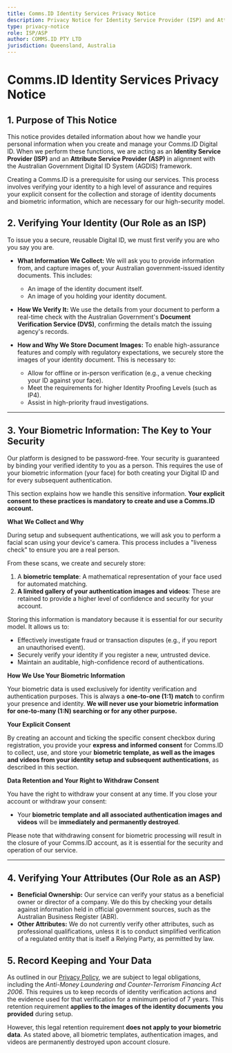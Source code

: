```yaml
---
title: Comms.ID Identity Services Privacy Notice
description: Privacy Notice for Identity Service Provider (ISP) and Attribute Service Provider (ASP) functions
type: privacy-notice
role: ISP/ASP
author: COMMS.ID PTY LTD
jurisdiction: Queensland, Australia
---
```


# **Comms.ID Identity Services Privacy Notice**

## **1. Purpose of This Notice**

This notice provides detailed information about how we handle your personal information when you create and manage your Comms.ID Digital ID. When we perform these functions, we are acting as an **Identity Service Provider (ISP)** and an **Attribute Service Provider (ASP)** in alignment with the Australian Government Digital ID System (AGDIS) framework.

Creating a Comms.ID is a prerequisite for using our services. This process involves verifying your identity to a high level of assurance and requires your explicit consent for the collection and storage of identity documents and biometric information, which are necessary for our high-security model.

## **2. Verifying Your Identity (Our Role as an ISP)**

To issue you a secure, reusable Digital ID, we must first verify you are who you say you are.

- **What Information We Collect:** We will ask you to provide information from, and capture images of, your Australian government-issued identity documents. This includes:

  - An image of the identity document itself.
  - An image of you holding your identity document.

- **How We Verify It:** We use the details from your document to perform a real-time check with the Australian Government's **Document Verification Service (DVS)**, confirming the details match the issuing agency's records.

- **How and Why We Store Document Images:** To enable high-assurance features and comply with regulatory expectations, we securely store the images of your identity document. This is necessary to:
  - Allow for offline or in-person verification (e.g., a venue checking your ID against your face).
  - Meet the requirements for higher Identity Proofing Levels (such as IP4).
  - Assist in high-priority fraud investigations.

---

## **3. Your Biometric Information: The Key to Your Security**

Our platform is designed to be password-free. Your security is guaranteed by binding your verified identity to you as a person. This requires the use of your biometric information (your face) for both creating your Digital ID and for every subsequent authentication.

This section explains how we handle this sensitive information. **Your explicit consent to these practices is mandatory to create and use a Comms.ID account.**

**What We Collect and Why**

During setup and subsequent authentications, we will ask you to perform a facial scan using your device's camera. This process includes a "liveness check" to ensure you are a real person.

From these scans, we create and securely store:

1. A **biometric template**: A mathematical representation of your face used for automated matching.
2. **A limited gallery of your authentication images and videos**: These are retained to provide a higher level of confidence and security for your account.

Storing this information is mandatory because it is essential for our security model. It allows us to:

- Effectively investigate fraud or transaction disputes (e.g., if you report an unauthorised event).
- Securely verify your identity if you register a new, untrusted device.
- Maintain an auditable, high-confidence record of authentications.

**How We Use Your Biometric Information**

Your biometric data is used exclusively for identity verification and authentication purposes. This is always a **one-to-one (1:1) match** to confirm your presence and identity. **We will never use your biometric information for one-to-many (1:N) searching or for any other purpose.**

**Your Explicit Consent**

By creating an account and ticking the specific consent checkbox during registration, you provide your **express and informed consent** for Comms.ID to collect, use, and store your **biometric template, as well as the images and videos from your identity setup and subsequent authentications**, as described in this section.

**Data Retention and Your Right to Withdraw Consent**

You have the right to withdraw your consent at any time. If you close your account or withdraw your consent:

- Your **biometric template and all associated authentication images and videos** will be **immediately and permanently destroyed**.

Please note that withdrawing consent for biometric processing will result in the closure of your Comms.ID account, as it is essential for the security and operation of our service.

---

## **4. Verifying Your Attributes (Our Role as an ASP)**

- **Beneficial Ownership:** Our service can verify your status as a beneficial owner or director of a company. We do this by checking your details against information held in official government sources, such as the Australian Business Register (ABR).
- **Other Attributes:** We do not currently verify other attributes, such as professional qualifications, unless it is to conduct simplified verification of a regulated entity that is itself a Relying Party, as permitted by law.

## **5. Record Keeping and Your Data**

As outlined in our [Privacy Policy][privacy-policy], we are subject to legal obligations, including the _Anti-Money Laundering and Counter-Terrorism Financing Act 2006_. This requires us to keep records of identity verification actions and the evidence used for that verification for a minimum period of 7 years. This retention requirement **applies to the images of the identity documents you provided** during setup.

However, this legal retention requirement **does not apply to your biometric data**. As stated above, all biometric templates, authentication images, and videos are permanently destroyed upon account closure.

[privacy-policy]: #
[terms-of-use]: #
[privacy-identity-services]: #
[privacy-identity-exchange]: #
[relying-party-agreement]: #
